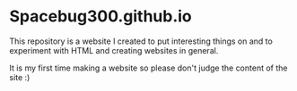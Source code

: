 # Spacebug300.github.io
This repository is a website I created to put interesting things on and to experiment with HTML and creating websites in general.

It is my first time making a website so please don't judge the content of the site :)
